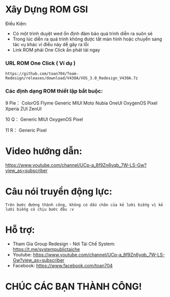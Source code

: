 # Xây Dựng ROM GSI 
Điều Kiện:
- Có một trình duyệt wed ổn định đảm bảo quá trình diễn ra suôn sẻ
- Trong lúc diễn ra quá trình không được tắt màn hình hoặc chuyển sang tác vụ khác vì điều này dễ gây ra lỗi
- Link ROM phải One Click ấn phát tải ngay 
### URL ROM One Click ( Ví dụ )
```
https://github.com/toan704/Team-Redesign/releases/download/V430A/VOS_3.0_Redesign_V430A.7z 
```
### Các định dạng ROM thiết lập bắt buộc:
9 Pie：
ColorOS Flyme Generic MIUI Moto Nubia OneUI OxygenOS Pixel Xperia ZUI ZenUI

10 Q：
Generic MIUI OxygenOS Pixel

11 R：
Generic Pixel
 
# Video hướng dẫn:
https://www.youtube.com/channel/UCp-a_8f9Zn6yqb_7W-LS-Gw?view_as=subscriber
# Câu nói truyền động lực:
```
Trên bước đường thành công, không có dấu chân của kẻ lười biếng vì kẻ lười biếng có chịu bước đâu :v
```
# Hỗ trợ:
- Tham Gia Group Redesign - Nơi Tái Chế System: https://t.me/systempublictaiche
- Youtube: https://www.youtube.com/channel/UCp-a_8f9Zn6yqb_7W-LS-Gw?view_as=subscriber
- Facebook: https://www.facebook.com/toan704
# CHÚC CÁC BẠN THÀNH CÔNG! 
